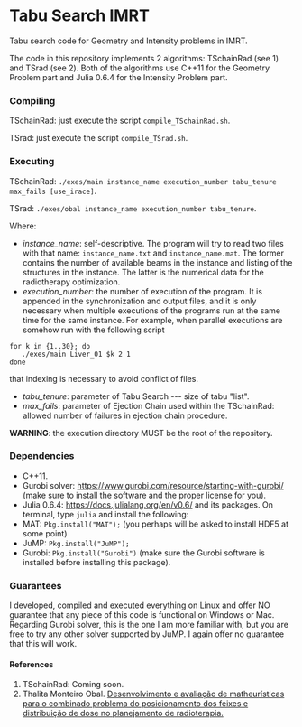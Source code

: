 # Tabu Search IMRT
Tabu search code for Geometry and Intensity problems in IMRT.

The code in this repository implements 2 algorithms: TSchainRad (see 1) and TSrad (see 2). Both of the algorithms use C++11 for the Geometry Problem part and Julia 0.6.4 for the Intensity Problem part.

### Compiling
TSchainRad: just execute the script ``compile_TSchainRad.sh``.

TSrad: just execute the script ``compile_TSrad.sh``.

### Executing
TSchainRad: ``./exes/main instance_name execution_number tabu_tenure max_fails [use_irace]``.

TSrad: ``./exes/obal instance_name execution_number tabu_tenure``.

Where:
* _instance_name_: self-descriptive. The program will try to read two files with that name: ``instance_name.txt`` and ``instance_name.mat``. The former contains the number of available beams in the instance and listing of the structures in the instance. The latter is the numerical data for the radiotherapy optimization.
* _execution_number_: the number of execution of the program. It is appended in the synchronization and output files, and it is only necessary when multiple executions of the programs run at the same time for the same instance. For example, when parallel executions are somehow run with the following script
```
for k in {1..30}; do
   ./exes/main Liver_01 $k 2 1
done
```
that indexing is necessary to avoid conflict of files.
* _tabu_tenure_: parameter of Tabu Search --- size of tabu "list".
* _max_fails_: parameter of Ejection Chain used within the TSchainRad: allowed number of failures in ejection chain procedure.

**WARNING**: the execution directory MUST be the root of the repository.

### Dependencies

* C++11.
* Gurobi solver: https://www.gurobi.com/resource/starting-with-gurobi/ (make sure to install the software and the proper license for you).
* Julia 0.6.4: https://docs.julialang.org/en/v0.6/ and its packages.
 On terminal, type ``julia`` and install the following:
 * MAT: ``Pkg.install("MAT");`` (you perhaps will be asked to install HDF5 at some point)
 * JuMP: ``Pkg.install("JuMP");``
 * Gurobi: ``Pkg.install("Gurobi")`` (make sure the Gurobi software is installed before installing this package).
 
### Guarantees

I developed, compiled and executed everything on Linux and offer NO guarantee that any piece of this code is functional on Windows or Mac.
Regarding Gurobi solver, this is the one I am more familiar with, but you are free to try any other solver supported by JuMP. I again offer no guarantee that this will work.

#### References

1. TSchainRad: Coming soon.
2. Thalita Monteiro Obal. [Desenvolvimento e avaliação de matheurísticas para o combinado problema do posicionamento dos feixes e distribuição de dose no planejamento de radioterapia.](https://acervodigital.ufpr.br/bitstream/handle/1884/44471/R%20-%20T%20-%20THALITA%20MONTEIRO%20OBAL.pdf?sequence=1&isAllowed=y)
